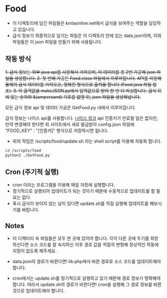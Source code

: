 # Food

* 이 디렉토리에 담긴 파일들은 kmlaonline.net에서 급식을 보여주는 역할을 담당하고 있습니다.
* 급식 정보가 최종적으로 담기는 파일은 이 디렉토리 안에 있는 data.json이며, 이외 파일들은 이 json 파일을 만들기 위해 사용됩니다.

## 작동 방식

~~1. 급식 정보는 외부 java api를 사용해서 가져오며, 이 데이터를 총 2번 가공해 json 파일을 생성합니다.
2. 첫 번째 가공은 Food.class 파일에서 이루어집니다. API를 이용해 올해의 급식 데이터를 가져오고, 정해진 형식으로 출력을 합니다 (Food.java 파일 참조). 
3. 이 출력값을 makeJSON.py에서 입력값으로 받아 한 번 더 파싱합니다. 급식 뒤에 있는 숫자와 &(ampersand) 기호를 없앤 뒤, json 파일을 생성해냅니다.~~

모든 급식 정보 api 및 데이터 가공은 GetFood.py 내에서 이루어집니다.

급식 정보는 나이스 api를 사용합니다.
[나이스 링크](https://open.neis.go.kr/portal/data/service/selectServicePage.do?page=1&rows=10&sortColumn=&sortDirection=&infId=OPEN17320190722180924242823&infSeq=1)
api 인증키가 만료될 일은 없지만, 만약 변경해야 한다면 위 사이트에서 새로 발급받아 config.json 파일에 "FOOD_KEY" : "[인증키]" 형식으로 저장하시면 됩니다.

* 위의 작업은 /scripts/food/update.sh 라는 shell script를 이용해 자동화 합니다.

```bash
cd /scripts/food
python3 ./GetFood.py
```

## Cron (주기적 실행)

* cron 이라는 프로그램을 이용해 매일 자정에 실행합니다. 
* 정기적으로 실행되어 업데이트가 되는 것이기 때문에 수동적으로 업데이트를 할 필요는 없다. 
* 혹시 급식이 보이지 않는 날이 있다면 update.sh를 직접 실행해 업데이트를 해보시기를 바랍니다.

## Notes
* 이 디렉터리 속 파일들은 모두 한 곳에 있어야 합니다. 각각 다른 곳에 두기를 희망하신다면 소스 코드를 잘 숙지하신 이후 경로 값을 적절히 변형해 정상적인 작동에 지장이 없도록 해주세요.

* data.json의 경로가 바뀐다면! lib.php에서 바뀐 경로로 소스 코드를 업데이트해야 합니다. 

* cron에서는 update.sh를 정기적으로 실행하고 있기 때문에 경로 정보가 명확해야 합니다. 따라서 update.sh의 경로가 바뀐다면! cron을 실행해 그 경로 정보를 바뀐 것으로 업데이트해야 합니다.
